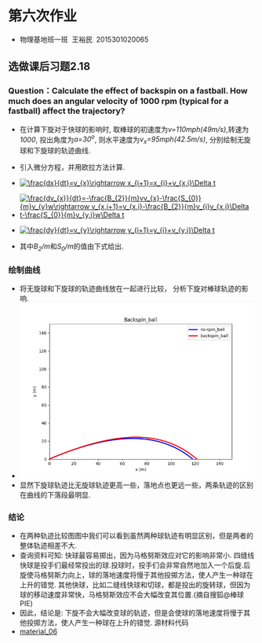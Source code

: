 # 第六次作业
* 物理基地班一班  王裕民  2015301020065
## 选做课后习题2.18
### Question：Calculate the effect of backspin on a fastball. How much does an angular velocity of 1000 rpm (typical for a fastball) affect the trajectory?
* 在计算下旋对于快球的影响时, 取棒球的初速度为*v=110mph(49m/s)*,转速为*1000*,  投出角度为*a=30<sup>o</sup>*, 则水平速度为*v<sub>x</sub>=95mph(42.5m/s)*, 分别绘制无旋球和下旋球的轨迹曲线.
* 引入微分方程，并用欧拉方法计算.
* <a href="http://www.codecogs.com/eqnedit.php?latex=\frac{dx}{dt}=v_{x}\rightarrow&space;x_{i&plus;1}=x_{i}&plus;v_{x,i}\Delta&space;t" target="_blank"><img src="http://latex.codecogs.com/gif.latex?\frac{dx}{dt}=v_{x}\rightarrow&space;x_{i&plus;1}=x_{i}&plus;v_{x,i}\Delta&space;t" title="\frac{dx}{dt}=v_{x}\rightarrow x_{i+1}=x_{i}+v_{x,i}\Delta t" /></a>
* <a href="http://www.codecogs.com/eqnedit.php?latex=\frac{dv_{x}}{dt}=-\frac{B_{2}}{m}vv_{x}-\frac{S_{0}}{m}v_{y}w\rightarrow&space;v_{x,i&plus;1}=v_{x,i}-\frac{B_{2}}{m}v_{i}v_{x,i}\Delta&space;t-\frac{S_{0}}{m}v_{y,i}w\Delta&space;t" target="_blank"><img src="http://latex.codecogs.com/gif.latex?\frac{dv_{x}}{dt}=-\frac{B_{2}}{m}vv_{x}-\frac{S_{0}}{m}v_{y}w\rightarrow&space;v_{x,i&plus;1}=v_{x,i}-\frac{B_{2}}{m}v_{i}v_{x,i}\Delta&space;t-\frac{S_{0}}{m}v_{y,i}w\Delta&space;t" title="\frac{dv_{x}}{dt}=-\frac{B_{2}}{m}vv_{x}-\frac{S_{0}}{m}v_{y}w\rightarrow v_{x,i+1}=v_{x,i}-\frac{B_{2}}{m}v_{i}v_{x,i}\Delta t-\frac{S_{0}}{m}v_{y,i}w\Delta t" /></a>
* <a href="http://www.codecogs.com/eqnedit.php?latex=\frac{dy}{dt}=v_{y}\rightarrow&space;y_{i&plus;1}=y_{i}&plus;v_{y,i}\Delta&space;t" target="_blank"><img src="http://latex.codecogs.com/gif.latex?\frac{dy}{dt}=v_{y}\rightarrow&space;y_{i&plus;1}=y_{i}&plus;v_{y,i}\Delta&space;t" title="\frac{dy}{dt}=v_{y}\rightarrow y_{i+1}=y_{i}+v_{y,i}\Delta t" /></a>

* 其中*B<sub>2</sub>/m*和*S<sub>0</sub>/m*的值由下式给出.
### 绘制曲线
* 将无旋球和下旋球的轨迹曲线放在一起进行比较， 分析下旋对棒球轨迹的影响.
* ![back](https://github.com/spaceandnight/compuational_physics_N2015301020065/blob/master/backspin.png)
* 显然下旋球轨迹比无旋球轨迹更高一些，落地点也更远一些，两条轨迹的区别在曲线的下落段最明显.
### 结论
* 在两种轨迹比较图图中我们可以看到虽然两种球轨迹有明显区别，但是两者的整体轨迹相差不大.
* 查询资料可知: 快球最容易掷出，因为马格努斯效应对它的影响非常小. 四缝线快球是投手们最经常投出的球.投球时，投手们会非常自然地加入一个后旋.后旋使马格努斯力向上，球的落地速度将慢于其他投掷方法，使人产生一种球在上升的错觉. 其他快球，比如二缝线快球和切球，都是投出的旋转球，但因为球的移动速度非常快，马格努斯效应不会大幅改变其位置.(摘自搜狐@棒球PIE)
* 因此，结论是: 下旋不会大幅改变球的轨迹，但是会使球的落地速度将慢于其他投掷方法，使人产生一种球在上升的错觉.
源材料代码
* [material_06](https://github.com/spaceandnight/compuational_physics_N2015301020065/blob/master/backspin_ball.py)
